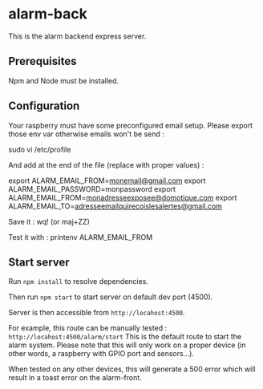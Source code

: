 # alarm-back

This is the alarm backend express server.

## Prerequisites

Npm and Node must be installed.

## Configuration

Your raspberry must have some preconfigured email setup. Please export those env var otherwise emails won't be send :

sudo vi /etc/profile

And add at the end of the file (replace with proper values) :

export ALARM_EMAIL_FROM=monemail@gmail.com
export ALARM_EMAIL_PASSWORD=monpassword
export ALARM_EMAIL_FROM=monadresseexposee@domotique.com
export ALARM_EMAIL_TO=adresseemailquirecoislesalertes@gmail.com

Save it : wq! (or maj+ZZ)

Test it with : printenv ALARM_EMAIL_FROM

## Start server

Run `npm install` to resolve dependencies.

Then run `npm start` to start server on default dev port (4500).

Server is then accessible from `http://locahost:4500`.

For example, this route can be manually tested : `http://locahost:4500/alarm/start`
This is the default route to start the alarm system.
Please note that this will only work on a proper device (in other words, a raspberry with GPIO port and sensors...).

When tested on any other devices, this will generate a 500 error which will result in a toast error on the alarm-front.


